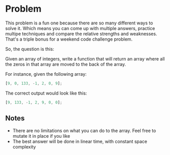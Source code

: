 # Problem

This problem is a fun one because there are so many different ways to solve it. Which means you can come up with multiple answers, practice multipe techniques and compare the relative strengths and weaknesses. That's a triple bonus for a weekend code challenge problem.

So, the question is this:

Given an array of integers, write a function that will return an array where all the zeros in that array are moved to the back of the array.

For instance, given the following array:

```js
[9, 0, 133, -1, 2, 0, 9];
```

The correct output would look like this:

```js
[9, 133, -1, 2, 9, 0, 0];
```

## Notes

- There are no limitations on what you can do to the array. Feel free to mutate it in place if you like
- The best answer will be done in linear time, with constant space complexity

